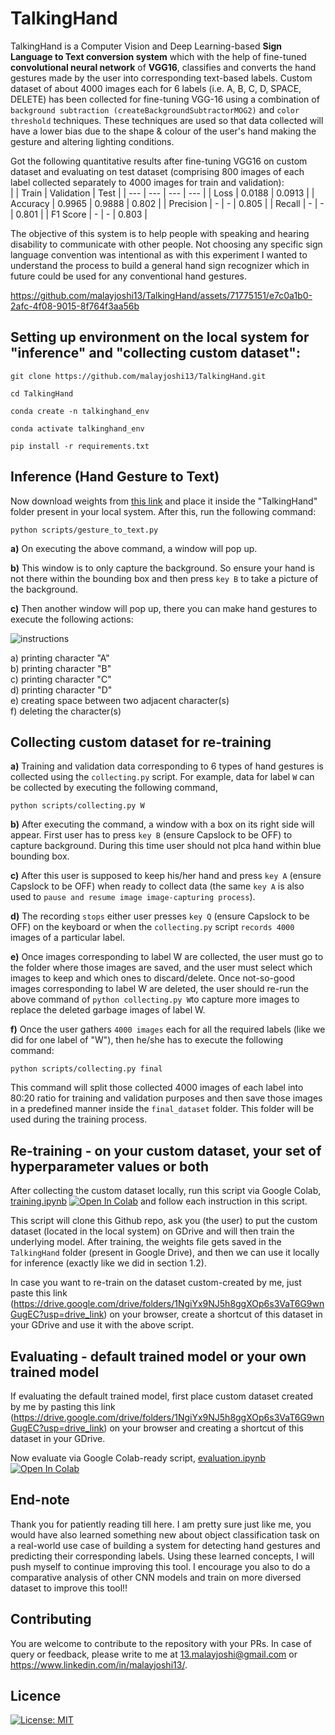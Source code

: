 # TalkingHand
TalkingHand is a Computer Vision and Deep Learning-based **Sign Language to Text conversion system** which with the help of fine-tuned **convolutional neural network** of **VGG16**, classifies and converts the hand gestures made by the user into corresponding text-based labels. Custom dataset of about 4000 images each for 6 labels (i.e. A, B, C, D, SPACE, DELETE) has been collected for fine-tuning VGG-16 using a combination of ```background subtraction (createBackgroundSubtractorMOG2)``` and ```color threshold``` techniques. These techniques are used so that data collected will have a lower bias due to the shape & colour of the user's hand making the gesture and altering lighting conditions.

Got the following quantitative results after fine-tuning VGG16 on custom dataset and evaluating on test dataset (comprising 800 images of each label collected separately to 4000 images for train and validation): <br>
| | Train | Validation | Test |
| --- | --- | --- | --- |
| Loss | 0.0188 | 0.0913 |
| Accuracy | 0.9965 | 0.9888 | 0.802 |
| Precision | - | - | 0.805 |
| Recall | - | - | 0.801 |
| F1 Score | - | - | 0.803 |

The objective of this system is to help people with speaking and hearing disability to communicate with other people. Not choosing any specific sign language convention was intentional as with this experiment I wanted to understand the process to build a general hand sign recognizer which in future could be used for any conventional hand gestures.

https://github.com/malayjoshi13/TalkingHand/assets/71775151/e7c0a1b0-2afc-4f08-9015-8f764f3aa56b

## Setting up environment on the local system for **"inference"** and **"collecting custom dataset"**:

```
git clone https://github.com/malayjoshi13/TalkingHand.git

cd TalkingHand

conda create -n talkinghand_env

conda activate talkinghand_env

pip install -r requirements.txt
```

## Inference (Hand Gesture to Text)

Now download weights from [this link](https://drive.google.com/file/d/19tynPMUW8Ee9geskABT6QXKPkfXm9OiI/view?usp=sharing) and place it inside the "TalkingHand" folder present in your local system. After this, run the following command:

```
python scripts/gesture_to_text.py
```

**a)** On executing the above command, a window will pop up. 
 
**b)** This window is to only capture the background. So ensure your hand is not there within the bounding box and then press ```key B``` to take a picture of the background. 

**c)** Then another window will pop up, there you can make hand gestures to execute the following actions:

![instructions](https://github.com/malayjoshi13/TalkingHand/assets/71775151/3e1d6d1e-e552-488f-96ca-2672968e122b)

a) printing character "A" <br>
b) printing character "B" <br>
c) printing character "C" <br>
d) printing character "D" <br>
e) creating space between two adjacent character(s) <br>
f) deleting the character(s) <br>

## Collecting custom dataset for re-training
**a)** Training and validation data corresponding to 6 types of hand gestures is collected using the ```collecting.py``` script. For example, data for label ```W``` can be collected by executing the following command,

```
python scripts/collecting.py W
``` 

**b)** After executing the command, a window with a box on its right side will appear. First user has to press ```key B``` (ensure Capslock to be OFF) to capture background. During this time user should not plca hand within blue bounding box. 

**c)** After this user is supposed to keep his/her hand and press ```key A``` (ensure Capslock to be OFF) when ready to collect data (the same ```key A``` is also used to ```pause and resume image image-capturing process```). 

**d)** The recording ```stops``` either user presses ```key Q``` (ensure Capslock to be OFF) on the keyboard or when the ```collecting.py``` script ```records 4000``` images of a particular label.

**e)** Once images corresponding to label W are collected, the user must go to the folder where those images are saved, and the user must select which images to keep and which ones to discard/delete. Once not-so-good images corresponding to label W are deleted, the user should re-run the above command of ```python collecting.py W```to capture more images to replace the deleted garbage images of label W. 

**f)** Once the user gathers ```4000 images``` each for all the required labels (like we did for one label of "W"), then he/she has to execute the following command:

```
python scripts/collecting.py final
```

This command will split those collected 4000 images of each label into 80:20 ratio for training and validation purposes and then save those images in a  predefined manner inside the ```final_dataset``` folder. This folder will be used during the training process.

## Re-training - on your custom dataset, your set of hyperparameter values or both

After collecting the custom dataset locally, run this script via Google Colab, [training.ipynb](https://github.com/malayjoshi13/TalkingHand/blob/main/scripts/training.ipynb) [![Open In Colab](https://colab.research.google.com/assets/colab-badge.svg)](https://colab.research.google.com/github/malayjoshi13/TalkingHand/blob/main/scripts/training.ipynb) and follow each instruction in this script. 

This script will clone this Github repo, ask you (the user) to put the custom dataset (located in the local system) on GDrive and will then train the underlying model. After training, the weights file gets saved in the ```TalkingHand``` folder (present in Google Drive), and then we can use it locally for inference (exactly like we did in section 1.2).

In case you want to re-train on the dataset custom-created by me, just paste this link (https://drive.google.com/drive/folders/1NgiYx9NJ5h8ggXOp6s3VaT6G9wnGugEC?usp=drive_link) on your browser, create a shortcut of this dataset in your GDrive and use it with the above script.

## Evaluating - default trained model or your own trained model
If evaluating the default trained model, first place custom dataset created by me by pasting this link (https://drive.google.com/drive/folders/1NgiYx9NJ5h8ggXOp6s3VaT6G9wnGugEC?usp=drive_link) on your browser and creating a shortcut of this dataset in your GDrive.

Now evaluate via Google Colab-ready script, [evaluation.ipynb](https://github.com/malayjoshi13/TalkingHand/blob/main/scripts/evaluate.ipynb) [![Open In Colab](https://colab.research.google.com/assets/colab-badge.svg)](https://colab.research.google.com/github/malayjoshi13/TalkingHand/blob/main/scripts/evaluate.ipynb)

## End-note
Thank you for patiently reading till here. I am pretty sure just like me, you would have also learned something new about object classification task on a real-world use case of building a system for detecting hand gestures and predicting their corresponding labels. Using these learned concepts, I will push myself to continue improving this tool. I encourage you also to do a comparative analysis of other CNN models and train on more diversed dataset to improve this tool!!

## Contributing
You are welcome to contribute to the repository with your PRs. In case of query or feedback, please write to me at 13.malayjoshi@gmail.com or https://www.linkedin.com/in/malayjoshi13/.

## Licence

[![License: MIT](https://img.shields.io/badge/License-MIT-yellow.svg)](https://github.com/malayjoshi13/TalkingHand/blob/main/LICENSE)
